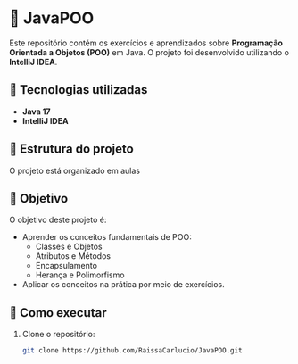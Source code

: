 # 🌸 JavaPOO 

Este repositório contém os exercícios e aprendizados sobre **Programação Orientada a Objetos (POO)** em Java. O projeto foi desenvolvido utilizando o **IntelliJ IDEA**.

## 🌺 Tecnologias utilizadas

- **Java 17** 
- **IntelliJ IDEA**

## 🌷 Estrutura do projeto

O projeto está organizado em aulas

## 🌷 Objetivo

O objetivo deste projeto é:
- Aprender os conceitos fundamentais de POO:
  - Classes e Objetos
  - Atributos e Métodos
  - Encapsulamento
  - Herança e Polimorfismo
- Aplicar os conceitos na prática por meio de exercícios.

## 🌼 Como executar

1. Clone o repositório:
   ```bash
   git clone https://github.com/RaissaCarlucio/JavaPOO.git


